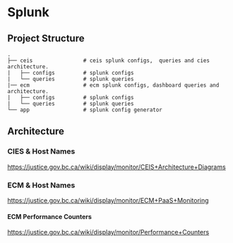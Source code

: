 # Splunk

## Project Structure

    .
    ├── ceis                # ceis splunk configs,  queries and cies architecture.
    |   ├── configs         # splunk configs
    |   └── queries         # splunk queries            
    |── ecm                 # ecm splunk configs, dashboard queries and architecture.
    |   ├── configs         # splunk configs
    |   └── queries         # splunk queries 
    └── app                 # splunk config generator

## Architecture

### CIES & Host Names

https://justice.gov.bc.ca/wiki/display/monitor/CEIS+Architecture+Diagrams


### ECM & Host Names

https://justice.gov.bc.ca/wiki/display/monitor/ECM+PaaS+Monitoring


#### ECM Performance Counters

https://justice.gov.bc.ca/wiki/display/monitor/Performance+Counters